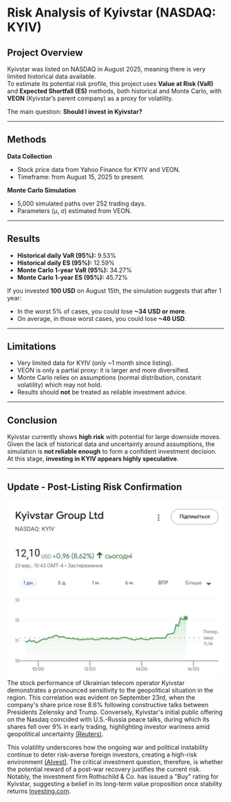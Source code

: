 # Risk Analysis of Kyivstar (NASDAQ: KYIV)

## Project Overview
Kyivstar was listed on NASDAQ in August 2025, meaning there is very limited historical data available.  
To estimate its potential risk profile, this project uses **Value at Risk (VaR)** and **Expected Shortfall (ES)** methods, both historical and Monte Carlo, with **VEON** (Kyivstar’s parent company) as a proxy for volatility.

The main question: **Should I invest in Kyivstar?**

---

## Methods
**Data Collection**
   - Stock price data from Yahoo Finance for KYIV and VEON.
   - Timeframe: from August 15, 2025 to present.

**Monte Carlo Simulation**
   - 5,000 simulated paths over 252 trading days.
   - Parameters (μ, σ) estimated from VEON.
---

## Results
- **Historical daily VaR (95%):** 9.53%  
- **Historical daily ES (95%):** 12.59%  
- **Monte Carlo 1-year VaR (95%):** 34.27%  
- **Monte Carlo 1-year ES (95%):** 45.72%  
  
If you invested **100 USD** on August 15th, the simulation suggests that after 1 year:  
- In the worst 5% of cases, you could lose **~34 USD or more**.  
- On average, in those worst cases, you could lose **~46 USD**.

---

## Limitations
- Very limited data for KYIV (only ~1 month since listing).  
- VEON is only a partial proxy: it is larger and more diversified.  
- Monte Carlo relies on assumptions (normal distribution, constant volatility) which may not hold.  
- Results should **not** be treated as reliable investment advice.

---

## Conclusion
Kyivstar currently shows **high risk** with potential for large downside moves.  
Given the lack of historical data and uncertainty around assumptions, the simulation is **not reliable enough** to form a confident investment decision.  
At this stage, **investing in KYIV appears highly speculative**.

---

## Update - Post-Listing Risk Confirmation
![Kyivstar's stock performance on September 23rd](data_1.png)
The stock performance of Ukrainian telecom operator Kyivstar demonstrates a pronounced sensitivity to the geopolitical situation in the region. This correlation was evident on September 23rd, when the company's share price rose 8.6% following constructive talks between Presidents Zelensky and Trump. Conversely, Kyivstar's initial public offering on the Nasdaq coincided with U.S.-Russia peace talks, during which its shares fell over 9% in early trading, highlighting investor wariness amid geopolitical uncertainty [(Reuters)](https://www.reuters.com/business/media-telecom/ukraines-kyivstar-lists-new-york-peace-talks-unfold-alaska-2025-08-15/?utm_source=chatgpt.com).

This volatility underscores how the ongoing war and political instability continue to deter risk-averse foreign investors, creating a high-risk environment [(AIvest)](https://www.ainvest.com/news/kyivstar-nasdaq-listing-high-risk-high-reward-play-ukraine-economic-recovery-2509/?utm_source=chatgpt.com). The critical investment question, therefore, is whether the potential reward of a post-war recovery justifies the current risk. Notably, the investment firm Rothschild & Co. has issued a "Buy" rating for Kyivstar, suggesting a belief in its long-term value proposition once stability returns [Investing.com](https://www.investing.com/news/analyst-ratings/rothschild-redburn-initiates-kyivstar-group-stock-with-buy-rating-93CH-4238067?utm_source=chatgpt.com).
